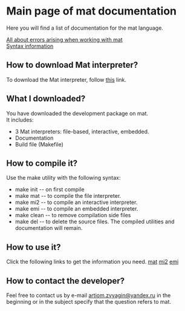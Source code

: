 # Main page of mat documentation
Here you will find a list of documentation for the mat language.

[All about errors arising when working with mat](errorlist.md)  
[Syntax information](syntax.md)  

## How to download Mat interpreter?
To download the Mat interpreter, follow [this](https://github.com/Centrix14/mat/releases/) link.

## What I downloaded?
You have downloaded the development package on mat.  
It includes:
  + 3 Mat interpreters: file-based, interactive, embedded.
  + Documentation
  + Build file (Makefile)

## How to compile it?
Use the make utility with the following syntax:
  + make init -- on first compile
  + make mat -- to compile the file interpreter.
  + make mi2 -- to compile an interactive interpreter. 
  + make emi -- to compile an embedded interpreter. 
  + make clean -- to remove compilation side files
  + make del -- to delete the source files. The compiled utilities and documentation will remain.

## How to use it? 
Click the following links to get the information you need.
[mat](mat.md)
[mi2](mi2.md)
[emi](emi.md)

## How to contact the developer?
Feel free to contact us by e-mail artiom.zvyagin@yandex.ru in the beginning or in the subject specify that the question refers to mat.
